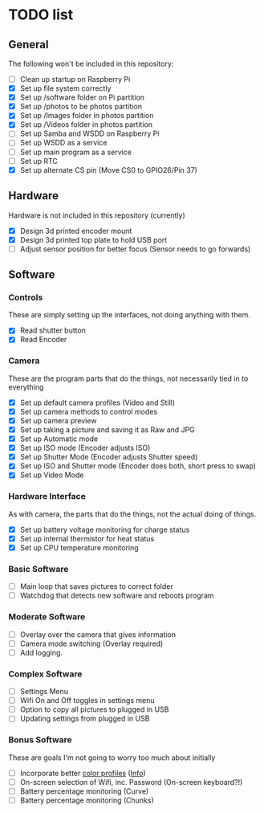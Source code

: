 # TODO list

## General
The following won't be included in this repository:
- [ ] Clean up startup on Raspberry Pi
- [X] Set up file system correctly
 - [X] Set up /software folder on Pi partition
 - [X] Set up /photos to be photos partition
 - [X] Set up /Images folder in photos partition
 - [X] Set up /Videos folder in photos partition
- [ ] Set up Samba and WSDD on Raspberry Pi
- [ ] Set up WSDD as a service
- [ ] Set up main program as a service
- [ ] Set up RTC
- [X] Set up alternate CS pin (Move CS0 to GPIO26/Pin 37)

## Hardware
Hardware is not included in this repository (currently)
- [X] Design 3d printed encoder mount
- [X] Design 3d printed top plate to hold USB port
- [ ] Adjust sensor position for better focus (Sensor needs to go forwards)

## Software
### Controls
These are simply setting up the interfaces, not doing anything with them.
- [X] Read shutter button
- [X] Read Encoder
### Camera
These are the program parts that do the things, not necessarily tied in to everything
- [X] Set up default camera profiles (Video and Still)
- [X] Set up camera methods to control modes
- [X] Set up camera preview
- [X] Set up taking a picture and saving it as Raw and JPG
- [X] Set up Automatic mode
- [X] Set up ISO mode (Encoder adjusts ISO)
- [X] Set up Shutter Mode (Encoder adjusts Shutter speed)
- [X] Set up ISO and Shutter mode (Encoder does both, short press to swap)
- [X] Set up  Video Mode
### Hardware Interface
As with camera, the parts that do the things, not the actual doing of things.
- [X] Set up battery voltage monitoring for charge status
- [X] Set up internal thermistor for heat status
- [X] Set up CPU temperature monitoring
### Basic Software
- [ ] Main loop that saves pictures to correct folder
- [ ] Watchdog that detects new software and reboots program
### Moderate Software
- [ ] Overlay over the camera that gives information
- [ ] Camera mode switching (Overlay required)
- [ ] Add logging.
### Complex Software
- [ ] Settings Menu
- [ ] Wifi On and Off toggles in settings menu
- [ ] Option to copy all pictures to plugged in USB
- [ ] Updating settings from plugged in USB
### Bonus Software
These are goals I'm not going to worry too much about initially
- [ ] Incorporate better [color profiles](https://github.com/davidplowman/Colour_Profiles) ([Info](https://github.com/raspberrypi/picamera2/issues/253))
- [ ] On-screen selection of Wifi, inc. Password (On-screen keyboard?!)
- [ ] Battery percentage monitoring (Curve)
- [ ] Battery percentage monitoring (Chunks)